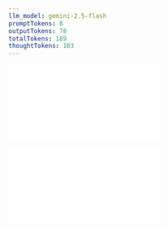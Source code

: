```yaml
---
llm_model: gemini-2.5-flash
promptTokens: 8
outputTokens: 78
totalTokens: 189
thoughtTokens: 103
---
```


![@](steps/prompt.21c859d1.md)

![@](steps/response.13557353.md)